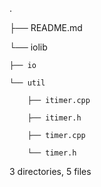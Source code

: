 .

├── README.md

└── iolib

    ├── io

    └── util
    
        ├── itimer.cpp
        
        ├── itimer.h
        
        ├── timer.cpp
        
        └── timer.h

3 directories, 5 files

